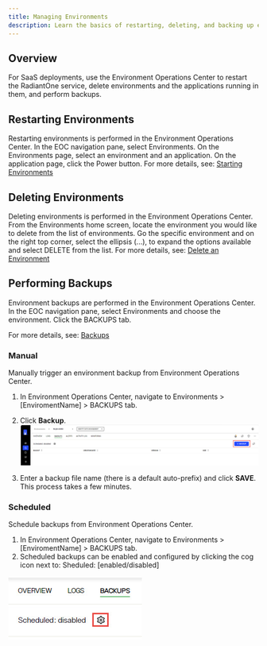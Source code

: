 ```yaml
---
title: Managing Environments
description: Learn the basics of restarting, deleting, and backing up environments.
---
```


## Overview

For SaaS deployments, use the Environment Operations Center to restart the RadiantOne service, delete environments and the applications running in them, and perform backups.

## Restarting Environments

Restarting environments is performed in the Environment Operations Center. In the EOC navigation pane, select Environments. On the Environments page, select an environment and an application. On the application page, click the Power button. For more details, see: [Starting Environments](/../../eoc/latest/environment-overview/stop-and-start-environment#start-environment)

## Deleting Environments

Deleting environments is performed in the Environment Operations Center. From the Environments home screen, locate the environment you would like to delete from the list of environments. Go the specific environment and on the right top corner, select the ellipsis (...), to expand the options available and select DELETE from the list. For more details, see: [Delete an Environment](/../../eoc/latest/environment-overview/delete-an-environment)

## Performing Backups

Environment backups are performed in the Environment Operations Center. In the EOC navigation pane, select Environments and choose the environment. Click the BACKUPS tab.

For more details, see: [Backups](/../../eoc/latest/environments/backup-and-restore/create-backup)

### Manual

Manually trigger an environment backup from Environment Operations Center.

1. In Environment Operations Center, navigate to Environments > [EnviromentName] > BACKUPS tab.
1. Click **Backup**.
  ![Create a Backup](Media/backup-env.jpg)

1. Enter a backup file name (there is a default auto-prefix) and click **SAVE**. This process takes a few minutes.


### Scheduled

Schedule backups from Environment Operations Center.

1. In Environment Operations Center, navigate to Environments > [EnviromentName] > BACKUPS tab.
2. Scheduled backups can be enabled and configured by clicking the cog icon next to: Sheduled: [enabled/disabled]

![Scheduling Backups](Media/schedule-backups.jpg)
